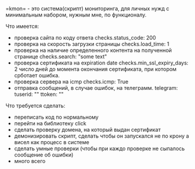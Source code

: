 =kmon= - это система(скрипт) мониторинга, для личных нужд с минимальным набором, нужным мне, по функционалу.

Что имеется:
* проверка сайта по коду ответа
checks.status_code: 200
* проверка на скорость загрузки страницы
checks.load_time: 1
* проверка на наличие определенного контента на полученной странице
checks.search: "some text"
* проверка сертификата на expiration date
checks.min_ssl_expiry_days: 2 число дней до момента окончания сертификата, при котором срботает ошибка.
* проверка сервера на icmp
checks.icmp: True
* отправка сообщений, в случае ошибок, на телеграмм.
telegram:
  tuserid: ""
  ttoken: ""

Что требуется сделать:
* переписать код по нормальному
* перейти на библиотеку click
* сделать проверку домена, на который выдан сертификат
* демонизировать скрипт, сделать чтобы он запускался не по крону а висел как процесс в системе
* сделать умные проверки (чтобы при каждо проверке не сыпалось сообщение об ошибки)
* много всего
